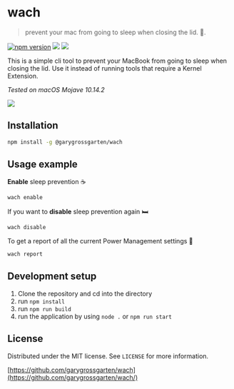 # wach
> prevent your mac from going to sleep when closing the lid. 👀.

[![npm version](https://badge.fury.io/js/%40garygrossgarten%2Fwach.svg)](https://badge.fury.io/js/%40garygrossgarten%2Fwach)
![](https://img.shields.io/david/garygrossgarten/wach.svg?style=flat)
![](https://img.shields.io/npm/l/@garygrossgarten/wach.svg?style=flat)

This is a simple cli tool to prevent your MacBook from going to sleep when closing the lid. 
Use it instead of running tools that require a Kernel Extension. 

*Tested on macOS Mojave 10.14.2*


![](header.png)

## Installation

```sh
npm install -g @garygrossgarten/wach
```

## Usage example
<b>Enable</b> sleep prevention ☕
```sh
wach enable
```
If you want to <b>disable</b> sleep prevention again 🛏 
```sh
wach disable
```

To get a report of all the current Power Management settings 🔋
```sh
wach report
```

## Development setup

1. Clone the repository and cd into the directory
2. run `npm install`
3. run `npm run build`
4. run the application by using `node .` or `npm run start`   

## License

Distributed under the MIT license. See ``LICENSE`` for more information.

[https://github.com/garygrossgarten/wach](https://github.com/garygrossgarten/wach/)
